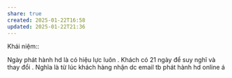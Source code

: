 ```yaml
---
share: true
created: 2025-01-22T16:58
updated: 2025-01-22T21:36
---
```

Khái niệm:: 

Ngày phát hành hd là có hiệu lực luôn . Khách có 21 ngày để suy nghĩ và thay đổi . Nghĩa là từ lúc khách hàng nhận dc email tb phát hành hd online á
